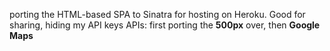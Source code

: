 porting the HTML-based SPA to Sinatra for hosting on Heroku.
Good for sharing, hiding my API keys
APIs: first porting the **500px** over, then **Google Maps**
